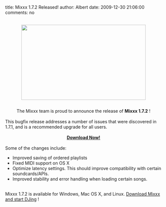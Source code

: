 title: Mixxx 1.7.2 Released!
author: Albert
date: 2009-12-30 21:06:00
comments: no

<div><br />
</div>
<a href="{static}/images/news/Picture-7.png" onblur="try {parent.deselectBloggerImageGracefully();} catch(e) {}"><img alt="" border="0" src="{static}/images/news/Picture-7.png" id="BLOGGER_PHOTO_ID_5422999176657239506" style="cursor: hand; cursor: pointer; display: block; height: 241px; margin: 0px auto 10px; text-align: center; width: 400px;" />
</a>
<br />
<div style="text-align: center;">The Mixxx team is proud to announce the release of <b>Mixxx 1.7.2</b>
!</div>
<div style="text-align: left;"><br />
</div>
<div style="text-align: left;">This bugfix release addresses a number of issues that were discovered in 1.7.1, and is a recommended upgrade for all users.</div>
<div><br />
<div style="text-align: center;"><a href="http://www.mixxx.org/download/"><b>Download Now!</b>
</a>
</div>
</div>
<div><div><br />
</div>
<div>Some of the changes include:</div>
<div><ul><li>Improved saving of ordered playlists</li>
<li>Fixed MIDI support on OS X</li>
<li>Optimize latency settings. This should improve compatibility with certain soundcards/APIs.</li>
<li>Improved stability and error handling when loading certain songs.</li>
</ul>
<div><br />
</div>
<div>Mixxx 1.7.2 is available for Windows, Mac OS X, and Linux. <a href="http://www.mixxx.org/download.php">Download Mixxx and start DJing</a>
!</div>
<div></div>
</div>
</div>
